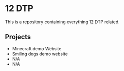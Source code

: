 # 12 DTP

This is a repository containing everything 12 DTP related.


## Projects

- Minecraft demo Website
- Smiling dogs demo website
- N/A
- N/A